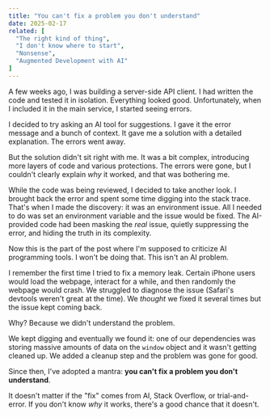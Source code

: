```yaml
---
title: "You can't fix a problem you don't understand"
date: 2025-02-17
related: [
  "The right kind of thing",
  "I don't know where to start",
  "Nonsense",
  "Augmented Development with AI"
]
---
```


A few weeks ago, I was building a server-side API client. I had written the code and tested it in isolation. Everything looked good. Unfortunately, when I included it in the main service, I started seeing errors.

I decided to try asking an AI tool for suggestions. I gave it the error message and a bunch of context. It gave me a solution with a detailed explanation. The errors went away.

But the solution didn't sit right with me. It was a bit complex, introducing more layers of code and various protections. The errors were gone, but I couldn't clearly explain *why* it worked, and that was bothering me.

While the code was being reviewed, I decided to take another look. I brought back the error and spent some time digging into the stack trace. That's when I made the discovery: it was an environment issue. All I needed to do was set an environment variable and the issue would be fixed. The AI-provided code had been masking the *real* issue, quietly suppressing the error, and hiding the truth in its complexity.

Now this is the part of the post where I'm supposed to criticize AI programming tools. I won't be doing that. This isn't an AI problem.

I remember the first time I tried to fix a memory leak. Certain iPhone users would load the webpage, interact for a while, and then randomly the webpage would crash. We struggled to diagnose the issue (Safari's devtools weren't great at the time). We *thought* we fixed it several times but the issue kept coming back.

Why? Because we didn't understand the problem.

We kept digging and eventually we found it: one of our dependencies was storing massive amounts of data on the `window` object and it wasn't getting cleaned up. We added a cleanup step and the problem was gone for good.

Since then, I've adopted a mantra: **you can't fix a problem you don't understand**.

It doesn't matter if the "fix" comes from AI, Stack Overflow, or trial-and-error. If you don't know *why* it works, there's a good chance that it doesn't.
